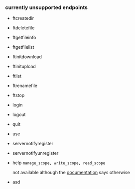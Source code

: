 ### currently unsupported endpoints

- ftcreatedir
- ftdeletefile
- ftgetfileinfo
- ftgetfilelist
- ftinitdownload
- ftinitupload
- ftlist
- ftrenamefile
- ftstop
- login
- logout
- quit
- use
- servernotifyregister
- servernotifyunregister
- help `manage_scope, write_scope, read_scope`
  
  not available although the [documentation](https://community.teamspeak.com/t/webquery-discussion-help-3-12-0-onwards/7184) says otherwise
 - asd